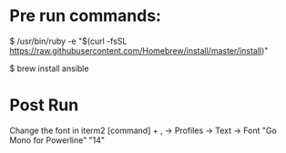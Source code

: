 # Pre run commands:
$ /usr/bin/ruby -e "$(curl -fsSL https://raw.githubusercontent.com/Homebrew/install/master/install)"

$ brew install ansible


# Post Run
Change the font in iterm2
    [command] + , -> Profiles -> Text -> Font "Go Mono for Powerline"
                                         "14"
